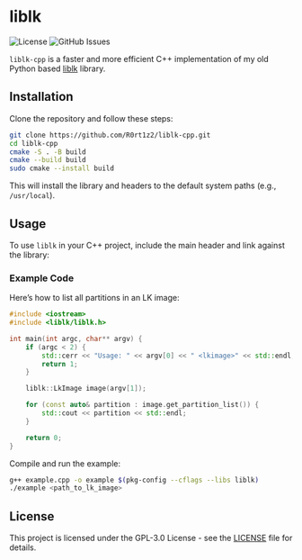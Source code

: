 # liblk

![License](https://img.shields.io/github/license/R0rt1z2/liblk-cpp)
![GitHub Issues](https://img.shields.io/github/issues-raw/R0rt1z2/liblk-cpp?color=red)

`liblk-cpp` is a faster and more efficient C++ implementation of my old Python based [liblk](https://github.com/R0rt1z2/liblk) library.

## Installation

Clone the repository and follow these steps:

```bash
git clone https://github.com/R0rt1z2/liblk-cpp.git
cd liblk-cpp
cmake -S . -B build
cmake --build build
sudo cmake --install build
```

This will install the library and headers to the default system paths (e.g., `/usr/local`).

## Usage

To use `liblk` in your C++ project, include the main header and link against the library:

### Example Code
Here’s how to list all partitions in an LK image:

```c++
#include <iostream>
#include <liblk/liblk.h>

int main(int argc, char** argv) {
    if (argc < 2) {
        std::cerr << "Usage: " << argv[0] << " <lkimage>" << std::endl;
        return 1;
    }

    liblk::LkImage image(argv[1]);

    for (const auto& partition : image.get_partition_list()) {
        std::cout << partition << std::endl;
    }

    return 0;
}
```

Compile and run the example:
```bash
g++ example.cpp -o example $(pkg-config --cflags --libs liblk)
./example <path_to_lk_image>
```

## License
This project is licensed under the GPL-3.0 License - see the [LICENSE](https://github.com/R0rt1z2/liblk-cpp/tree/master/LICENSE) file for details.